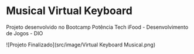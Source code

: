 # Musical Virtual Keyboard

Projeto desenvolvido no Bootcamp Potência Tech iFood - Desenvolvimento de Jogos - DIO

![Projeto Finalizado](src/image/Virtual Keyboard Musical.png)